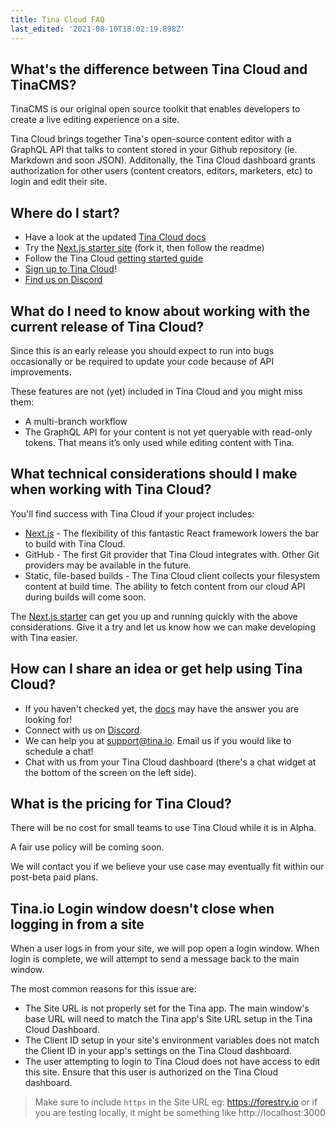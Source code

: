 ```yaml
---
title: Tina Cloud FAQ
last_edited: '2021-08-10T18:02:19.898Z'
---
```

## What's the difference between Tina Cloud and TinaCMS?

TinaCMS is our original open source toolkit that enables developers to create a live editing experience on a site.

Tina Cloud brings together Tina's open-source content editor with a GraphQL API that talks to content stored in your Github repository (ie. Markdown and soon JSON). Additonally, the Tina Cloud dashboard grants authorization for other users (content creators, editors, marketers, etc) to login and edit their site.

## Where do I start?

* Have a look at the updated [Tina Cloud docs](https://tina.io/docs/)
* Try the [Next.js starter site](https://github.com/tinacms/tina-cloud-starter) (fork it, then follow the readme)
* Follow the Tina Cloud [getting started guide](https://tina.io/guides/tina-cloud/starter/overview)
* [Sign up to Tina Cloud](https://app.tina.io/register)!
* [Find us on Discord](https://discord.com/invite/zumN63Ybpf)

## What do I need to know about working with the current release of Tina Cloud?

Since this is an early release you should expect to run into bugs occasionally or be required to update your code because of API improvements.

These features are not (yet) included in Tina Cloud and you might miss them:

* A multi-branch workflow
* The GraphQL API for your content is not yet queryable with read-only tokens. That means it’s only used while editing content with Tina.

## What technical considerations should I make when working with Tina Cloud?

You'll find success with Tina Cloud if your project includes:

* [Next.js](https://nextjs.org/) - The flexibility of this fantastic React framework lowers the bar to build with Tina Cloud.
* GitHub - The first Git provider that Tina Cloud integrates with. Other Git providers may be available in the future.
* Static, file-based builds - The Tina Cloud client collects your filesystem content at build time. The ability to fetch content from our cloud API during builds will come soon.

The [Next.js starter](https://github.com/tinacms/tina-cloud-starter) can get you up and running quickly with the above considerations. Give it a try and let us know how we can make developing with Tina easier.

## How can I share an idea or get help using Tina Cloud?

* If you haven't checked yet, the [docs](/docs/) may have the answer you are looking for!
* Connect with us on [Discord](https://discord.com/invite/zumN63Ybpf).
* We can help you at support@tina.io. Email us if you would like to schedule a chat!
* Chat with us from your Tina Cloud dashboard (there's a chat widget at the bottom of the screen on the left side).

## What is the pricing for Tina Cloud?

There will be no cost for small teams to use Tina Cloud while it is in Alpha.

A fair use policy will be coming soon.

We will contact you if we believe your use case may eventually fit within our post-beta paid plans.

## Tina.io Login window doesn't close when logging in from a site

When a user logs in from your site, we will pop open a login window. When login is complete, we will attempt to send a message back to the main window.

The most common reasons for this issue are:

* The Site URL is not properly set for the Tina app. The main window's base URL will need to match the Tina app's Site URL setup in the Tina Cloud Dashboard.
* The Client ID setup in your site's environment variables does not match the Client ID in your app's settings on the Tina Cloud dashboard.
* The user attempting to login to Tina Cloud does not have access to edit this site. Ensure that this user is authorized on the Tina Cloud dashboard.

> Make sure to include `https` in the Site URL eg: https://forestry.io or if you are testing locally, it might be something like http://localhost:3000